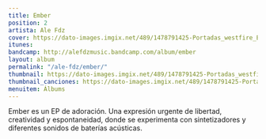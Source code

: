 ```yaml
---
title: Ember
position: 2
artista: Ale Fdz
cover: https://dato-images.imgix.net/489/1478791425-Portadas_westfire_Ember.jpg?ixlib=rb-1.1.0&ch=DPR%2CWidth&auto=compress%2Cformat
itunes: 
bandcamp: http://alefdzmusic.bandcamp.com/album/ember
layout: album
permalink: "/ale-fdz/ember/"
thumbnail: https://dato-images.imgix.net/489/1478791425-Portadas_westfire_Ember.jpg?ixlib=rb-1.1.0&ch=DPR%2CWidth&auto=compress%2Cformat&w=370
thumbnail_canciones: https://dato-images.imgix.net/489/1478791425-Portadas_westfire_Ember.jpg?ixlib=rb-1.1.0&ch=DPR%2CWidth&auto=compress%2Cformat&w=285
menuitem: Álbums
---
```


<p>Ember es un EP de adoración. Una expresión urgente de libertad, creatividad y espontaneidad, donde se experimenta con sintetizadores y diferentes sonidos de baterías acústicas.</p>